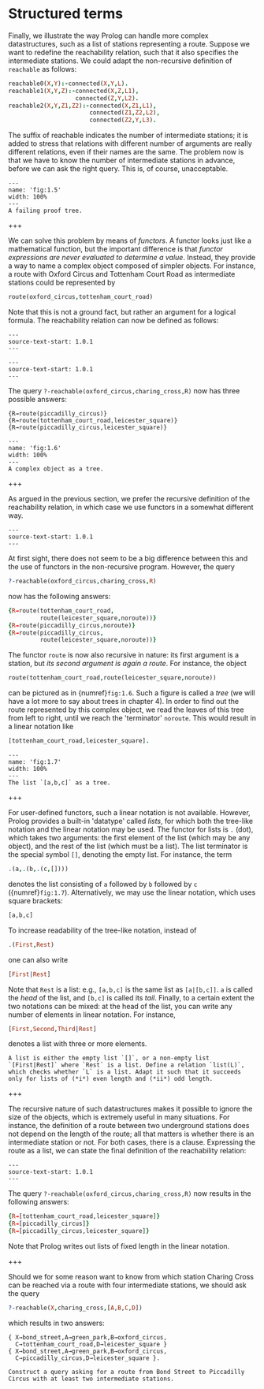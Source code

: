 <!--H3: Section 1.3-->
# Structured terms #

Finally, we illustrate the way Prolog can handle more complex datastructures, such as a list of stations representing a route. Suppose we want to redefine the reachability relation, such that it also specifies the intermediate stations. We could adapt the non-recursive definition of `reachable` as follows:
```Prolog
reachable0(X,Y):-connected(X,Y,L).
reachable1(X,Y,Z):-connected(X,Z,L1),
                   connected(Z,Y,L2).
reachable2(X,Y,Z1,Z2):-connected(X,Z1,L1),
                       connected(Z1,Z2,L2),
                       connected(Z2,Y,L3).
```
The suffix of reachable indicates the number of intermediate stations; it is added to stress that relations with different number of arguments are really different relations, even if their names are the same. The problem now is that we have to know the number of intermediate stations in advance, before we can ask the right query. This is, of course, unacceptable.

```{figure} /src/fig/part_i/image010.svg
---
name: 'fig:1.5'
width: 100%
---
A failing proof tree.
```

+++

We can solve this problem by means of *functors*. A functor looks just like a mathematical function, but the important difference is that *functor expressions are never evaluated to determine a value*. Instead, they provide a way to name a complex object composed of simpler objects. For instance, a route with Oxford Circus and Tottenham Court Road as intermediate stations could be represented by
```Prolog
route(oxford_circus,tottenham_court_road)
```
Note that this is not a ground fact, but rather an argument for a logical formula. The reachability relation can now be defined as follows:
<!--This block originally inherited from 1.0.1 (`inherit-id: 1.0.1`), however since now the two are in different documents, the inheritance will not work and is replaced with `source-text-start`.-->
```{swish} 1.2.1
---
source-text-start: 1.0.1
---
```
<!--This block originally inherited from 1.0.1 (`inherit-id: 1.0.1`), however since now the two are in different documents, the inheritance will not work and is replaced with `source-text-start`.-->
```{swish} 1.2.2
---
source-text-start: 1.0.1
---
```
The query `?-reachable(oxford_circus,charing_cross,R)` now has three possible answers:
```text
{R→route(piccadilly_circus)}
{R→route(tottenham_court_road,leicester_square)}
{R→route(piccadilly_circus,leicester_square)}
```

```{figure} /src/fig/part_i/image012.svg
---
name: 'fig:1.6'
width: 100%
---
A complex object as a tree.
```

+++

As argued in the previous section, we prefer the recursive definition of the reachability relation, in which case we use functors in a somewhat different way.
<!--This block originally inherited from 1.0.1 (`inherit-id: 1.0.1`), however since now the two are in different documents, the inheritance will not work and is replaced with `source-text-start`.-->
```{swish} 1.2.2_2
---
source-text-start: 1.0.1
---
```
At first sight, there does not seem to be a big difference between this and the use of functors in the non-recursive program. However, the query
```Prolog
?-reachable(oxford_circus,charing_cross,R)
```
now has the following answers:
```Prolog
{R→route(tottenham_court_road,
         route(leicester_square,noroute))}
{R→route(piccadilly_circus,noroute)}
{R→route(piccadilly_circus,
         route(leicester_square,noroute))}
```
The functor `route` is now also recursive in nature: its first argument is a station, but *its second argument is again a route*. For instance, the object
```Prolog
route(tottenham_court_road,route(leicester_square,noroute))
```
can be pictured as in {numref}`fig:1.6`. Such a figure is called a *tree* (we will have a lot more to say about trees in chapter 4). In order to find out the route represented by this complex object, we read the leaves of this tree from left to right, until we reach the 'terminator' `noroute`. This would result in a linear notation like
```Prolog
[tottenham_court_road,leicester_square].
```

```{figure} /src/fig/part_i/image014.svg
---
name: 'fig:1.7'
width: 100%
---
The list `[a,b,c]` as a tree.
```

+++

For user-defined functors, such a linear notation is not available. However, Prolog provides a built-in 'datatype' called *lists*, for which both the tree-like notation and the linear notation may be used. The functor for lists is `.` (dot), which takes two arguments: the first element of the list (which may be any object), and the rest of the list (which must be a list). The list terminator is the special symbol `[]`, denoting the empty list. For instance, the term
```Prolog
.(a,.(b,.(c,[])))
```
denotes the list consisting of `a` followed by `b` followed by `c` ({numref}`fig:1.7`). Alternatively, we may use the linear notation, which uses square brackets:
```Prolog
[a,b,c]
```
To increase readability of the tree-like notation, instead of
```Prolog
.(First,Rest)
```
one can also write
```Prolog
[First|Rest]
```
Note that `Rest` is a list: e.g., `[a,b,c]` is the same list as `[a|[b,c]]`. `a` is called the *head* of the list, and `[b,c]` is called its *tail*. Finally, to a certain extent the two notations can be mixed: at the head of the list, you can write any number of elements in linear notation. For instance,
```Prolog
[First,Second,Third|Rest]
```
denotes a list with three or more elements.

```{exercise} 1.4
A list is either the empty list `[]`, or a non-empty list `[First|Rest]` where `Rest` is a list. Define a relation `list(L)`, which checks whether `L` is a list. Adapt it such that it succeeds only for lists of (*i*) even length and (*ii*) odd length.
```

+++

The recursive nature of such datastructures makes it possible to ignore the size of the objects, which is extremely useful in many situations. For instance, the definition of a route between two underground stations does not depend on the length of the route; all that matters is whether there is an intermediate station or not. For both cases, there is a clause. Expressing the route as a list, we can state the final definition of the reachability relation:
<!--This block originally inherited from 1.0.1 (`inherit-id: 1.0.1`), however since now the two are in different documents, the inheritance will not work and is replaced with `source-text-start`.-->
```{swish} 1.2.3
---
source-text-start: 1.0.1
---
```
The query `?-reachable(oxford_circus,charing_cross,R)` now results in the following answers:
```Prolog
{R→[tottenham_court_road,leicester_square]}
{R→[piccadilly_circus]}
{R→[piccadilly_circus,leicester_square]}
```
Note that Prolog writes out lists of fixed length in the linear notation.

+++

Should we for some reason want to know from which station Charing Cross can be reached via a route with four intermediate stations, we should ask the query
```Prolog
?-reachable(X,charing_cross,[A,B,C,D])
```
which results in two answers:
```text
{ X→bond_street,A→green_park,B→oxford_circus,
  C→tottenham_court_road,D→leicester_square }
{ X→bond_street,A→green_park,B→oxford_circus,
  C→piccadilly_circus,D→leicester_square }.
```

```{exercise} 1.5
Construct a query asking for a route from Bond Street to Piccadilly Circus with at least two intermediate stations.
```
